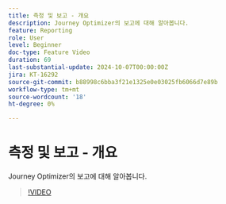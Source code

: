 ```yaml
---
title: 측정 및 보고 - 개요
description: Journey Optimizer의 보고에 대해 알아봅니다.
feature: Reporting
role: User
level: Beginner
doc-type: Feature Video
duration: 69
last-substantial-update: 2024-10-07T00:00:00Z
jira: KT-16292
source-git-commit: b88998c6bba3f21e1325e0e03025fb6066d7e89b
workflow-type: tm+mt
source-wordcount: '18'
ht-degree: 0%

---
```



# 측정 및 보고 - 개요

Journey Optimizer의 보고에 대해 알아봅니다.

>[!VIDEO](https://video.tv.adobe.com/v/3432673/?learn=on)
